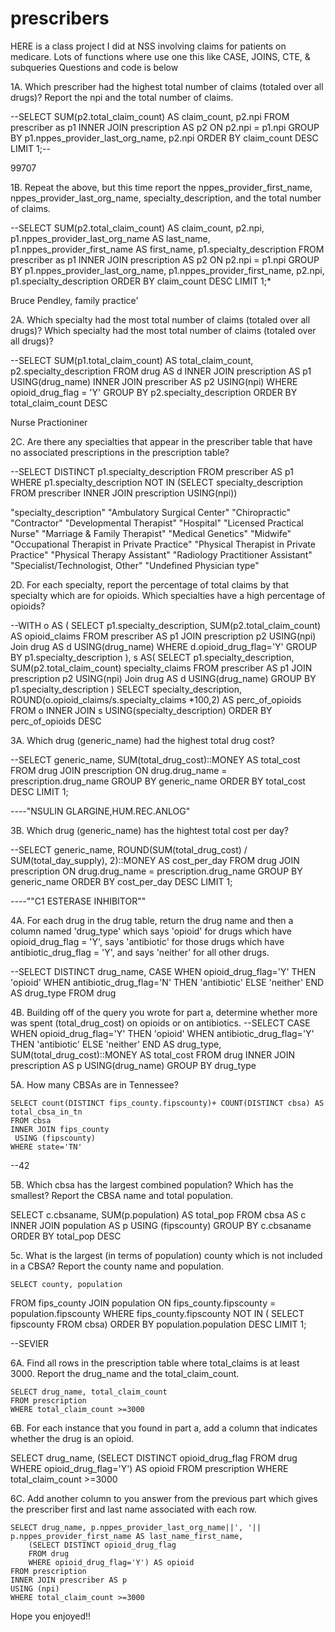 # prescribers
HERE is a class project I did at NSS involving claims for patients on medicare. Lots of functions where use one this like CASE, JOINS, CTE, & subqueries
Questions and code is below

1A.  Which prescriber had the highest total number of claims (totaled over all drugs)? Report the npi and the total number of claims.

  --SELECT SUM(p2.total_claim_count) AS claim_count, p2.npi
   FROM prescriber as p1
   INNER JOIN prescription AS p2
    ON p2.npi = p1.npi
	GROUP BY p1.nppes_provider_last_org_name, p2.npi
	ORDER BY claim_count DESC
	LIMIT 1;--
	
 99707
 
 1B. Repeat the above, but this time report the nppes_provider_first_name, nppes_provider_last_org_name,  specialty_description, and the total number of claims.
 
 --SELECT SUM(p2.total_claim_count) AS claim_count, p2.npi, p1.nppes_provider_last_org_name AS last_name, p1.nppes_provider_first_name AS first_name, p1.specialty_description
   FROM prescriber as p1
   INNER JOIN prescription AS p2
    ON p2.npi = p1.npi
	GROUP BY p1.nppes_provider_last_org_name, p1.nppes_provider_first_name, p2.npi, p1.specialty_description
	ORDER BY claim_count DESC
	LIMIT 1;*
 
 Bruce Pendley, family practice'
 
 2A. Which specialty had the most total number of claims (totaled over all drugs)?
 Which specialty had the most total number of claims (totaled over all drugs)?

 --SELECT SUM(p1.total_claim_count) AS total_claim_count, p2.specialty_description
	FROM drug AS d
	INNER JOIN prescription AS p1
	USING(drug_name)
		INNER JOIN prescriber AS p2
		USING(npi)
	WHERE opioid_drug_flag = 'Y'
	GROUP BY p2.specialty_description
	ORDER BY total_claim_count DESC
	
Nurse Practioniner

 2C. Are there any specialties that appear in the prescriber table that have no associated prescriptions in the prescription table?
 
 --SELECT DISTINCT p1.specialty_description
	FROM prescriber AS p1
	WHERE p1.specialty_description NOT IN
		(SELECT specialty_description
		FROM prescriber
		INNER JOIN prescription
		USING(npi))

"specialty_description"
"Ambulatory Surgical Center"
"Chiropractic"
"Contractor"
"Developmental Therapist"
"Hospital"
"Licensed Practical Nurse"
"Marriage & Family Therapist"
"Medical Genetics"
"Midwife"
"Occupational Therapist in Private Practice"
"Physical Therapist in Private Practice"
"Physical Therapy Assistant"
"Radiology Practitioner Assistant"
"Specialist/Technologist, Other"
"Undefined Physician type"

2D. For each specialty, report the percentage of total claims by that specialty which are for opioids. Which specialties have a high percentage of opioids?

--WITH o AS (
	SELECT p1.specialty_description, SUM(p2.total_claim_count) AS opioid_claims
	FROM prescriber AS p1
	JOIN prescription p2
	USING(npi)
	Join  drug AS d
	USING(drug_name)
	WHERE d.opioid_drug_flag='Y'
	GROUP BY p1.specialty_description
),
	s AS(
		SELECT p1.specialty_description, SUM(p2.total_claim_count) specialty_claims
	FROM prescriber AS p1
	JOIN prescription p2
	USING(npi)
	Join  drug AS d
	USING(drug_name)
	GROUP BY p1.specialty_description
)
SELECT specialty_description,  ROUND(o.opioid_claims/s.specialty_claims *100,2) AS perc_of_opioids
FROM o
INNER JOIN s
USING(specialty_description)
ORDER BY perc_of_opioids DESC

3A.  Which drug (generic_name) had the highest total drug cost?

--SELECT generic_name, SUM(total_drug_cost)::MONEY AS total_cost
FROM drug 
JOIN prescription ON drug.drug_name = prescription.drug_name
GROUP BY generic_name
ORDER BY total_cost DESC
LIMIT 1;

----"NSULIN GLARGINE,HUM.REC.ANLOG"

3B. Which drug (generic_name) has the hightest total cost per day?

--SELECT generic_name, ROUND(SUM(total_drug_cost) / SUM(total_day_supply), 2)::MONEY AS cost_per_day
FROM drug
JOIN prescription ON drug.drug_name = prescription.drug_name
GROUP BY generic_name
ORDER BY cost_per_day DESC
LIMIT 1;

----""C1 ESTERASE INHIBITOR""


 4A. For each drug in the drug table, return the drug name and then a column named 'drug_type' which says 'opioid' for drugs which have opioid_drug_flag = 'Y', says 'antibiotic' for those drugs which have antibiotic_drug_flag = 'Y', and says 'neither' for all other drugs.

 --SELECT DISTINCT drug_name,
	CASE WHEN opioid_drug_flag='Y' THEN 'opioid'
		WHEN antibiotic_drug_flag='N' THEN 'antibiotic'
		ELSE 'neither' END AS drug_type
	FROM drug

 4B. Building off of the query you wrote for part a, determine whether more was spent (total_drug_cost) on opioids or on antibiotics.
 --SELECT 
	CASE WHEN opioid_drug_flag='Y' THEN 'opioid'
		WHEN antibiotic_drug_flag='Y' THEN 'antibiotic'
		ELSE 'neither' END AS drug_type,
		SUM(total_drug_cost)::MONEY AS total_cost
		FROM drug
		INNER JOIN prescription AS p
		USING(drug_name)
		GROUP BY drug_type

 5A. How many CBSAs are in Tennessee?
 
 	SELECT count(DISTINCT fips_county.fipscounty)+ COUNT(DISTINCT cbsa) AS total_cbsa_in_tn
	FROM cbsa
	INNER JOIN fips_county
	 USING (fipscounty)
	WHERE state='TN'

 --42

 5B.  Which cbsa has the largest combined population? Which has the smallest? Report the CBSA name and total population. 

  SELECT c.cbsaname, SUM(p.population) AS total_pop
   FROM cbsa AS c
   INNER JOIN population AS p
   USING (fipscounty)
   GROUP BY c.cbsaname
   ORDER BY total_pop DESC

   5c. What is the largest (in terms of population) county which is not included in a CBSA? Report the county name and population.
   
   	SELECT county, population
FROM fips_county
JOIN population ON fips_county.fipscounty = population.fipscounty
WHERE fips_county.fipscounty NOT IN (
  SELECT fipscounty
  FROM cbsa)
  ORDER BY population.population DESC
  LIMIT 1;

  --SEVIER

  6A.  Find all rows in the prescription table where total_claims is at least 3000. Report the drug_name and the total_claim_count.
  
  	SELECT drug_name, total_claim_count
	FROM prescription
	WHERE total_claim_count >=3000
  
 6B. For each instance that you found in part a, add a column that indicates whether the drug is an opioid.

 SELECT drug_name,
		(SELECT DISTINCT opioid_drug_flag
		FROM drug
		WHERE opioid_drug_flag='Y') AS opioid
	FROM prescription
	WHERE total_claim_count >=3000

 6C.  Add another column to you answer from the previous part which gives the prescriber first and last name associated with each row.

 	SELECT drug_name, p.nppes_provider_last_org_name||', '|| p.nppes_provider_first_name AS last_name_first_name,
		(SELECT DISTINCT opioid_drug_flag
		FROM drug
		WHERE opioid_drug_flag='Y') AS opioid
	FROM prescription
	INNER JOIN prescriber AS p
	USING (npi)
	WHERE total_claim_count >=3000


 Hope you enjoyed!! 
 

